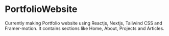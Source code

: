 # PortfolioWebsite
Currently making Portfolio website using Reactjs, Nextjs, Tailwind CSS and Framer-motion. It contains sections like Home, About, Projects and Articles.
